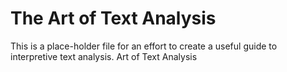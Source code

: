 The Art of Text Analysis
====

This is a place-holder file for an effort to create a useful guide to interpretive text analysis. Art of Text Analysis


